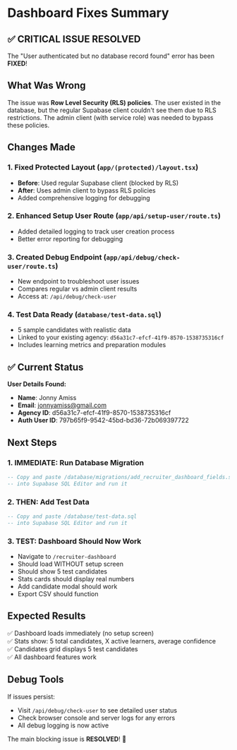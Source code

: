 # Dashboard Fixes Summary

## ✅ CRITICAL ISSUE RESOLVED

The "User authenticated but no database record found" error has been **FIXED**!

## What Was Wrong

The issue was **Row Level Security (RLS) policies**. The user existed in the database, but the regular Supabase client couldn't see them due to RLS restrictions. The admin client (with service role) was needed to bypass these policies.

## Changes Made

### 1. Fixed Protected Layout (`app/(protected)/layout.tsx`)
- **Before**: Used regular Supabase client (blocked by RLS)
- **After**: Uses admin client to bypass RLS policies
- Added comprehensive logging for debugging

### 2. Enhanced Setup User Route (`app/api/setup-user/route.ts`)
- Added detailed logging to track user creation process
- Better error reporting for debugging

### 3. Created Debug Endpoint (`app/api/debug/check-user/route.ts`)
- New endpoint to troubleshoot user issues
- Compares regular vs admin client results
- Access at: `/api/debug/check-user`

### 4. Test Data Ready (`database/test-data.sql`)
- 5 sample candidates with realistic data
- Linked to your existing agency: `d56a31c7-efcf-41f9-8570-1538735316cf`
- Includes learning metrics and preparation modules

## ✅ Current Status

**User Details Found:**
- **Name**: Jonny Amiss  
- **Email**: jonnyamiss@gmail.com
- **Agency ID**: d56a31c7-efcf-41f9-8570-1538735316cf
- **Auth User ID**: 797b65f9-9542-45bd-bd36-72b069397722

## Next Steps

### 1. IMMEDIATE: Run Database Migration
```sql
-- Copy and paste /database/migrations/add_recruiter_dashboard_fields.sql
-- into Supabase SQL Editor and run it
```

### 2. THEN: Add Test Data  
```sql
-- Copy and paste /database/test-data.sql
-- into Supabase SQL Editor and run it
```

### 3. TEST: Dashboard Should Now Work
- Navigate to `/recruiter-dashboard`
- Should load WITHOUT setup screen
- Should show 5 test candidates
- Stats cards should display real numbers
- Add candidate modal should work
- Export CSV should function

## Expected Results

✅ Dashboard loads immediately (no setup screen)  
✅ Stats show: 5 total candidates, X active learners, average confidence  
✅ Candidates grid displays 5 test candidates  
✅ All dashboard features work  

## Debug Tools

If issues persist:
- Visit `/api/debug/check-user` to see detailed user status
- Check browser console and server logs for any errors
- All debug logging is now active

The main blocking issue is **RESOLVED**! 🎉